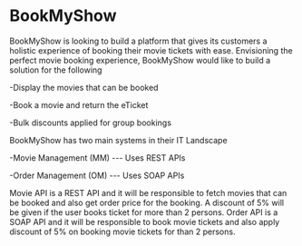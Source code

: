 # BookMyShow
BookMyShow is looking to build a platform that gives its customers a holistic experience of booking their movie tickets with ease. Envisioning the perfect movie booking experience, BookMyShow would like to  build a solution for the following

  -Display the movies that can be booked
  
  -Book a movie and return the eTicket 
  
  -Bulk discounts applied for group bookings


BookMyShow has two main systems in their IT Landscape

  -Movie Management (MM) --- Uses REST APIs 
  
  -Order Management (OM) --- Uses SOAP APIs 

Movie API is  a REST API and it will be responsible to fetch movies that can be booked and also get order price for the booking. A discount of 5% will be given if the user books ticket for more than 2 persons.
Order API is a SOAP API and it will be responsible to book movie tickets and also apply discount of 5% on booking movie tickets for than 2 persons.
